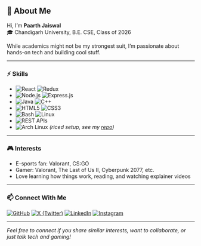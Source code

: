 ## 👋 About Me

Hi, I’m **Paarth Jaiswal**  
🎓 Chandigarh University, B.E. CSE, Class of 2026

While academics might not be my strongest suit, I’m passionate about hands-on tech and building cool stuff.

---

### ⚡ Skills

- ![React](https://img.shields.io/badge/-React-61DAFB?logo=react&logoColor=000) ![Redux](https://img.shields.io/badge/-Redux-764ABC?logo=redux&logoColor=fff)
- ![Node.js](https://img.shields.io/badge/-Node.js-339933?logo=node.js&logoColor=fff) ![Express.js](https://img.shields.io/badge/-Express.js-000?logo=express&logoColor=fff)
- ![Java](https://img.shields.io/badge/-Java-007396?logo=java&logoColor=fff) ![C++](https://img.shields.io/badge/-C++-00599C?logo=c%2B%2B&logoColor=fff)
- ![HTML5](https://img.shields.io/badge/-HTML5-E34F26?logo=html5&logoColor=fff) ![CSS3](https://img.shields.io/badge/-CSS3-1572B6?logo=css3&logoColor=fff)
- ![Bash](https://img.shields.io/badge/-Bash-4EAA25?logo=gnu-bash&logoColor=fff) ![Linux](https://img.shields.io/badge/-Linux-FCC624?logo=linux&logoColor=000)
- ![REST APIs](https://img.shields.io/badge/-REST%20API-02569B?logo=apache&logoColor=fff)
- ![Arch Linux](https://img.shields.io/badge/-Arch%20Linux-1793D1?logo=arch-linux&logoColor=fff) *(riced setup, see my [repo](https://github.com/paarthjaiswal))*

---

### 🎮 Interests

- E-sports fan: Valorant, CS:GO
- Gamer: Valorant, The Last of Us II, Cyberpunk 2077, etc.
- Love learning how things work, reading, and watching explainer videos

---

### 📫 Connect With Me

[![GitHub](https://img.shields.io/badge/-GitHub-181717?logo=github&logoColor=fff&style=flat-square)](https://github.com/paarthjaiswal)
[![X (Twitter)](https://img.shields.io/badge/-Twitter-1DA1F2?logo=x&logoColor=fff&style=flat-square)](https://x.com/Paarthjaiswalx)
[![LinkedIn](https://img.shields.io/badge/-LinkedIn-0A66C2?logo=linkedin&logoColor=fff&style=flat-square)](https://linkedin.com/in/paarthjaiswall)
[![Instagram](https://img.shields.io/badge/-Instagram-E4405F?logo=instagram&logoColor=fff&style=flat-square)](https://instagram.com/paarth.jaiswal)

---

*Feel free to connect if you share similar interests, want to collaborate, or just talk tech and gaming!*
